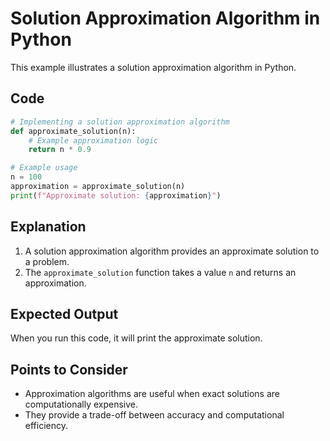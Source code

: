 # Solution Approximation Algorithm in Python

This example illustrates a solution approximation algorithm in Python.

## Code

```python
# Implementing a solution approximation algorithm
def approximate_solution(n):
    # Example approximation logic
    return n * 0.9

# Example usage
n = 100
approximation = approximate_solution(n)
print(f"Approximate solution: {approximation}")
```

## Explanation

1. A solution approximation algorithm provides an approximate solution to a problem.
2. The `approximate_solution` function takes a value `n` and returns an approximation.

## Expected Output

When you run this code, it will print the approximate solution.

## Points to Consider

- Approximation algorithms are useful when exact solutions are computationally expensive.
- They provide a trade-off between accuracy and computational efficiency.
